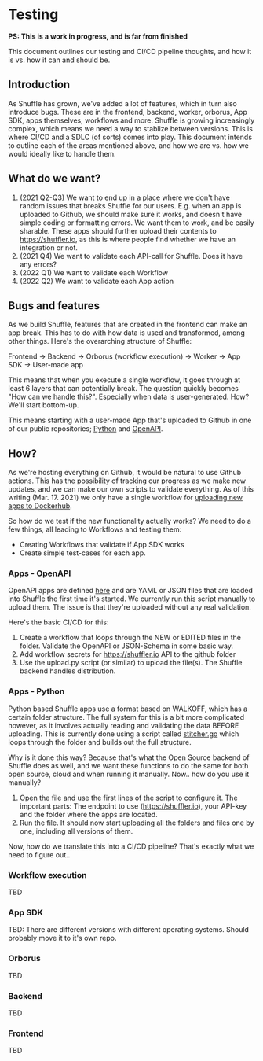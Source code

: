 # Testing
**PS: This is a work in progress, and is far from finished**

This document outlines our testing and CI/CD pipeline thoughts, and how it is vs. how it can and should be. 

## Introduction
As Shuffle has grown, we've added a lot of features, which in turn also introduce bugs. These are in the frontend, backend, worker, orborus, App SDK, apps themselves, workflows and more. Shuffle is growing increasingly complex, which means we need a way to stablize between versions. This is where CI/CD and a SDLC (of sorts) comes into play. This document intends to outline each of the areas mentioned above, and how we are vs. how we would ideally like to handle them.

## What do we want?
1. (2021 Q2-Q3) We want to end up in a place where we don't have random issues that breaks Shuffle for our users. E.g. when an app is uploaded to Github, we should make sure it works, and doesn't have simple coding or formatting errors. We want them to work, and be easily sharable. These apps should further upload their contents to https://shuffler.io, as this is where people find whether we have an integration or not.
2. (2021 Q4) We want to validate each API-call for Shuffle. Does it have any errors?
3. (2022 Q1) We want to validate each Workflow 
4. (2022 Q2) We want to validate each App action

## Bugs and features
As we build Shuffle, features that are created in the frontend can make an app break. This has to do with how data is used and transformed, among other things. Here's the overarching structure of Shuffle:

Frontend -> Backend -> Orborus (workflow execution) -> Worker -> App SDK -> User-made app

This means that when you execute a single workflow, it goes through at least 6 layers that can potentially break. The question quickly becomes "How can we handle this?". Especially when data is user-generated. How? We'll start bottom-up. 

This means starting with a user-made App that's uploaded to Github in one of our public repositories; [Python](https://github.com/frikky/shuffle-apps) and [OpenAPI](https://github.com/frikky/security-openapis). 

## How?
As we're hosting everything on Github, it would be natural to use Github actions. This has the possibility of tracking our progress as we make new updates, and we can make our own scripts to validate everything. As of this writing (Mar. 17. 2021) we only have a single workflow for [uploading new apps to Dockerhub](https://github.com/frikky/Shuffle-apps/blob/master/.github/workflows/ci.yaml).

So how do we test if the new functionality actually works? We need to do a few things, all leading to Workflows and testing them:
* Creating Workflows that validate if App SDK works  
* Create simple test-cases for each app.  

### Apps - OpenAPI
OpenAPI apps are defined [here](https://github.com/frikky/security-openapis) and are YAML or JSON files that are loaded into Shuffle the first time it's started. We currently run [this](https://github.com/frikky/security-openapis/blob/master/upload.py) script manually to upload them. The issue is that they're uploaded without any real validation.

Here's the basic CI/CD for this: 
1. Create a workflow that loops through the NEW or EDITED files in the folder. Validate the OpenAPI or JSON-Schema in some basic way. 
2. Add workflow secrets for https://shuffler.io API to the github folder
3. Use the upload.py script (or similar) to upload the file(s). The Shuffle backend handles distribution.

### Apps - Python
Python based Shuffle apps use a format based on WALKOFF, which has a certain folder structure. The full system for this is a bit more complicated however, as it involves actually reading and validating the data BEFORE uploading. This is currently done using a script called [stitcher.go](https://github.com/frikky/shuffle-shared/blob/main/app_upload/stitcher.go) which loops through the folder and builds out the full structure.

Why is it done this way? Because that's what the Open Source backend of Shuffle does as well, and we want these functions to do the same for both open source, cloud and when running it manually. Now.. how do you use it manually?
1. Open the file and use the first lines of the script to configure it. The important parts: The endpoint to use (https://shuffler.io), your API-key and the folder where the apps are located.
2. Run the file. It should now start uploading all the folders and files one by one, including all versions of them.

Now, how do we translate this into a CI/CD pipeline? That's exactly what we need to figure out..

### Workflow execution
TBD

### App SDK 
TBD: There are different versions with different operating systems. Should probably move it to it's own repo.

### Orborus 
TBD

### Backend 
TBD

### Frontend
TBD
